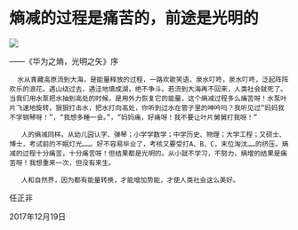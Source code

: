 # 熵减的过程是痛苦的，前途是光明的
<img class="pv" src="https://api.visitor.plantree.me/visitor-badge/pv?namespace=plantree.me&key=renzhengfei-speeches/熵减的过程是痛苦的前途是光明的.md">



 ——《华为之熵，光明之矢》序



      水从青藏高原流到大海，是能量释放的过程，一路欢歌笑语，泉水叮咚，泉水叮咚，泛起阵阵欢乐的浪花。遇山绕过去，遇洼地填成湖，绝不争斗。若流到大海再不回来，人类社会就死了。当我们用水泵把水抽到高处的时候，是用外力恢复它的能量，这个熵减过程多么痛苦呀！水泵叶片飞速地旋转，狠狠打击水，把水打向高处，你听到过水在管子里的呻吟吗？我听见过“妈妈我不学钢琴呀！”，“我想多睡一会。”，“妈妈痛，好痛呀！我不要让叶片舅舅打我呀！”

       人的熵减同样。从幼儿园认字、弹琴；小学学数学；中学历史、物理；大学工程；又硕士、博士，考试前的不眠灯光……。好不容易毕业了，考核又要受打A、B、C，末位淘汰……的挤压。熵减的过程十分痛苦，十分痛苦呀！但结果都是光明的。从小就不学习，不努力，熵增的结果是痛苦呀！我想重来一次，但没有来生。

       人和自然界，因为都有能量转换，才能增加势能，才使人类社会这么美好。



任正非

2017年12月19日
